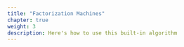```yaml
---
title: "Factorization Machines"
chapter: true
weight: 3
description: Here's how to use this built-in algorithm
---
```



